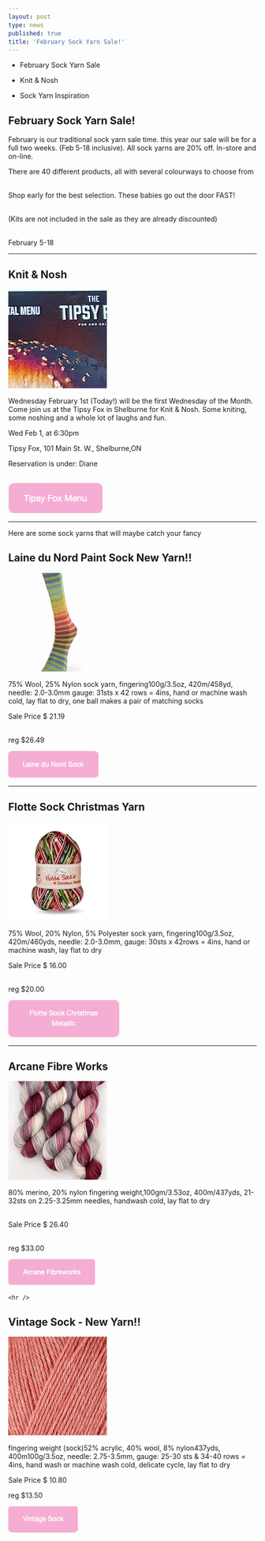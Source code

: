 ```yaml
---
layout: post
type: news
published: true
title: 'February Sock Yarn Sale!'
---
```


- February Sock Yarn Sale

- Knit & Nosh

- Sock Yarn Inspiration

<h2>February Sock Yarn Sale!</h2>
<p>February is our traditional sock yarn sale time. this year our sale will be for a full two weeks. (Feb 5-18 inclusive). All sock yarns are 20% off. In-store and on-line.

There are 40 different products, all with several colourways to choose from<br /><br />

Shop early for the best selection. These babies go out the door FAST!<br /><br />

(Kits are not included in the sale as they are already discounted)<br /><br />

February 5-18</p>
<hr />

<h2>Knit & Nosh</h2>
<p><a href="https://tipsyfoxpub.com/menuqr/"><img src="/img/tipsyfox.jpg"></a><br />

Wednesday February 1st (Today!) will be the first Wednesday of the Month. Come join us at the Tipsy Fox in Shelburne for Knit & Nosh. Some kniting, some noshing and a whole lot of laughs and fun.

Wed Feb 1, at 6:30pm

Tipsy Fox, 101 Main St. W., Shelburne,ON

Reservation is under: Diane

<br />
 <a href="https://tipsyfoxpub.com/menuqr/"><img src="/img/btn_tipsy_val.jpg"></a></p>

<hr />
<h2Sock Yarn Inspiration</h2>
<p>Here are some sock yarns that will maybe catch your fancy</p>

<h2> Laine du Nord Paint Sock New Yarn!!</h2>
<p><a href="https://www.woolandsilkcoshop.com/products/laines-du-nord-paint-sock"><img src="/img/laine.jpg"></a> <br />

75% Wool, 25% Nylon sock yarn, fingering100g/3.5oz, 420m/458yd, needle: 2.0-3.0mm gauge: 31sts x 42 rows = 4ins, hand or machine wash cold, lay flat to dry, one ball makes a pair of matching socks

Sale Price $ 21.19<br /><br />

reg $26.49<br />

<a href="https://www.woolandsilkcoshop.com/products/laines-du-nord-paint-sock"><img src="/img/btn_laine.jpg"></a></p>

<hr />
<h2> Flotte Sock Christmas Yarn</h2>
<p><a href="https://www.woolandsilkcoshop.com/products/flotte-sock-christmas-metallic"><img src="/img/flotte.jpg"></a> <br />

75% Wool, 20% Nylon, 5% Polyester sock yarn, fingering100g/3.5oz, 420m/460yds, needle: 2.0-3.0mm, gauge: 30sts x 42rows = 4ins, hand or machine wash, lay flat to dry

Sale Price $ 16.00<br /><br />

reg $20.00<br />

<a href="https://www.woolandsilkcoshop.com/products/flotte-sock-christmas-metallic"><img src="/img/btn_flotte.jpg"></a></p>

<hr />
<h2> Arcane Fibre Works</h2>
<p><a href="https://www.woolandsilkcoshop.com/products/80-20-merino-nylon-fingering"><img src="/img/arcane_new.jpg"></a> <br />

80% merino, 20% nylon fingering weight,100gm/3.53oz, 400m/437yds, 21-32sts on 2.25-3.25mm needles, handwash cold, lay flat to dry<br /><br />

Sale Price $ 26.40<br /><br />

reg $33.00<br />

<a href="https://www.woolandsilkcoshop.com/products/80-20-merino-nylon-fingering"><img src="/img/btn_arcane.jpg"></a></p>

 
    <hr />
<h2>Vintage Sock - New Yarn!!</h2>
<p><a href="https://www.woolandsilkcoshop.com/products/vintage-sock"><img src="/img/vintage_sock.jpg"></a> <br />

fingering weight (sock)52% acrylic, 40% wool, 8% nylon437yds, 400m100g/3.5oz, needle: 2.75-3.5mm, gauge: 25-30 sts & 34-40 rows = 4ins, hand wash or machine wash cold, delicate cycle, lay flat to dry

Sale Price $ 10.80

reg $13.50<br />

<a href="https://www.woolandsilkcoshop.com/products/vintage-sock"><img src="/img/btn_vintage_sock.jpg"></a></p>
                                                                                                            
